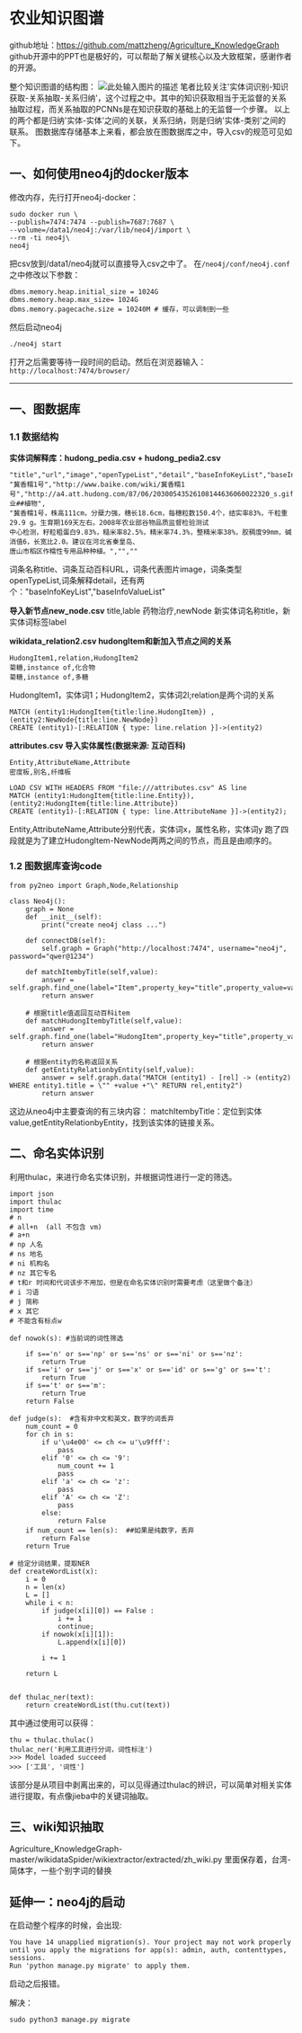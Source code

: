 # 农业知识图谱
github地址：https://github.com/mattzheng/Agriculture_KnowledgeGraph
github开源中的PPT也是极好的，可以帮助了解关键核心以及大致框架，感谢作者的开源。

整个知识图谱的结构图：
![此处输入图片的描述](https://github.com/mattzheng/Agriculture_KnowledgeGraph/blob/master/matt/%E7%9F%A5%E8%AF%86%E5%9B%BE%E8%B0%B1-V1.0.bmp)
笔者比较关注'实体词识别-知识获取-关系抽取-关系归纳'，这个过程之中。其中的知识获取相当于无监督的关系抽取过程，而关系抽取的PCNNs是在知识获取的基础上的无监督一个步骤。
以上的两个都是归纳'实体-实体'之间的关联，关系归纳，则是归纳'实体-类别'之间的联系。
图数据库存储基本上来看，都会放在图数据库之中，导入csv的规范可见如下。

## 一、如何使用neo4j的docker版本
修改内存，先行打开neo4j-docker：

    sudo docker run \
    --publish=7474:7474 --publish=7687:7687 \
    --volume=/data1/neo4j:/var/lib/neo4j/import \
    --rm -ti neo4j\
    neo4j
把csv放到/data1/neo4j就可以直接导入csv之中了。
在`/neo4j/conf/neo4j.conf`之中修改以下参数：

    dbms.memory.heap.initial_size = 1024G 
    dbms.memory.heap.max_size= 1024G
    dbms.memory.pagecache.size = 10240M # 缓存，可以调制到一些

然后启动neo4j

    ./neo4j start

打开之后需要等待一段时间的启动。然后在浏览器输入：`http://localhost:7474/browser/`


----------


## 一、图数据库
### 1.1 数据结构
**实体词解释库：hudong_pedia.csv + hudong_pedia2.csv**

    "title","url","image","openTypeList","detail","baseInfoKeyList","baseInfoValueList"
    "冀香糯1号","http://www.baike.com/wiki/冀香糯1号","http://a4.att.hudong.com/87/06/20300543526108144636060022320_s.gif","农业##植物",
    "冀香糯1号，株高111cm，分蘖力强，穗长18.6cm，每穗粒数150.4个，结实率83%，千粒重29.9 g。生育期169天左右。2008年农业部谷物品质监督检验测试
    中心检测，籽粒粗蛋白9.83%，糙米率82.5%，精米率74.3%，整精米率38%，胶稠度99mm，碱消值6，长宽比2.0。建议在河北省秦皇岛、
    唐山市稻区作糯性专用品种种植。","",""

词条名称title、词条互动百科URL，词条代表图片image，词条类型openTypeList,词条解释detail，还有两个："baseInfoKeyList","baseInfoValueList"

**导入新节点new_node.csv**
title,lable
药物治疗,newNode
新实体词名称title，新实体词标签label

**wikidata_relation2.csv  hudongItem和新加入节点之间的关系**

    HudongItem1,relation,HudongItem2
    菊糖,instance of,化合物
    菊糖,instance of,多糖

HudongItem1，实体词1；HudongItem2，实体词2l;relation是两个词的关系

    MATCH (entity1:HudongItem{title:line.HudongItem}) , (entity2:NewNode{title:line.NewNode})
    CREATE (entity1)-[:RELATION { type: line.relation }]->(entity2)

**attributes.csv 导入实体属性(数据来源: 互动百科)**

    Entity,AttributeName,Attribute
    密度板,别名,纤维板

    LOAD CSV WITH HEADERS FROM "file:///attributes.csv" AS line
    MATCH (entity1:HudongItem{title:line.Entity}), (entity2:HudongItem{title:line.Attribute})
    CREATE (entity1)-[:RELATION { type: line.AttributeName }]->(entity2);

Entity,AttributeName,Attribute分别代表，实体词x，属性名称，实体词y
跑了四段就是为了建立HudongItem-NewNode两两之间的节点，而且是由顺序的。



### 1.2 图数据库查询code

    from py2neo import Graph,Node,Relationship
    
    class Neo4j():
    	graph = None
    	def __init__(self):
    		print("create neo4j class ...")
    
    	def connectDB(self):
    		self.graph = Graph("http://localhost:7474", username="neo4j", password="qwer@1234")
    
    	def matchItembyTitle(self,value):
    		answer = self.graph.find_one(label="Item",property_key="title",property_value=value)
    		return answer
    
    	# 根据title值返回互动百科item
    	def matchHudongItembyTitle(self,value):
    		answer = self.graph.find_one(label="HudongItem",property_key="title",property_value=value)
    		return answer
    
    	# 根据entity的名称返回关系
    	def getEntityRelationbyEntity(self,value):
    		answer = self.graph.data("MATCH (entity1) - [rel] -> (entity2)  WHERE entity1.title = \"" +value +"\" RETURN rel,entity2")
    		return answer

这边从neo4j中主要查询的有三块内容：
matchItembyTitle：定位到实体value,getEntityRelationbyEntity，找到该实体的链接关系。


## 二、命名实体识别
利用thulac，来进行命名实体识别，并根据词性进行一定的筛选。

    import json
    import thulac
    import time
    # n
    # all+n  (all 不包含 vm)
    # a+n
    # np 人名
    # ns 地名
    # ni 机构名
    # nz 其它专名
    # t和r 时间和代词该步不用加，但是在命名实体识别时需要考虑（这里做个备注）
    # i 习语
    # j 简称
    # x 其它
    # 不能含有标点w
    	
    def nowok(s): #当前词的词性筛选
    	
    	if s=='n' or s=='np' or s=='ns' or s=='ni' or s=='nz':
    		return True
    	if s=='i' or s=='j' or s=='x' or s=='id' or s=='g' or s=='t':
    		return True
    	if s=='t' or s=='m':
    		return True
    	return False	
    
    def judge(s):  #含有非中文和英文，数字的词丢弃
    	num_count = 0
    	for ch in s:
    		if u'\u4e00' <= ch <= u'\u9fff':
    			pass
    		elif '0' <= ch <= '9':
    			num_count += 1
    			pass
    		elif 'a' <= ch <= 'z':
    			pass
    		elif 'A' <= ch <= 'Z':
    			pass
    		else:
    			return False
    	if num_count == len(s):  ##如果是纯数字，丢弃
    		return False
    	return True
    
    # 给定分词结果，提取NER
    def createWordList(x):
    	i = 0
    	n = len(x)
    	L = []
    	while i < n:
    		if judge(x[i][0]) == False :
    			i += 1
    			continue;
    		if nowok(x[i][1]):  
    			L.append(x[i][0])
    			
    		i += 1
    		
    	return L
    			
    
    def thulac_ner(text):
        return createWordList(thu.cut(text))

其中通过使用可以获得：

    thu = thulac.thulac()
    thulac_ner('利用工具进行分词，词性标注')
    >>> Model loaded succeed
    >>> ['工具', '词性']

该部分是从项目中剥离出来的，可以见得通过thulac的辨识，可以简单对相关实体进行提取，有点像jieba中的关键词抽取。

## 三、wiki知识抽取
Agriculture_KnowledgeGraph-master/wikidataSpider/wikiextractor/extracted/zh_wiki.py
里面保存着，台湾-简体字，一些个别字词的替换


## 延伸一：neo4j的启动

在启动整个程序的时候，会出现:

    You have 14 unapplied migration(s). Your project may not work properly until you apply the migrations for app(s): admin, auth, contenttypes, sessions.
    Run 'python manage.py migrate' to apply them.

启动之后报错。

解决：

    sudo python3 manage.py migrate
